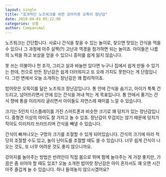 ```yaml
---
layout: single
title: "효과적인 노즈워크를 위한 강아지용 오뚝이 장난감"
date: 2019-04-01 05:22:00
categories: 상품
author: Companimal
---
```


노즈워크는 간단합니다. 사료나 간식을 찾을 수 있는 놀이로, 찾으면 맛있는 간식을 먹을 수 있으나 그 과정에 아주 살짝(?) 고난과 역경을 첨가하면 되는 놀이죠. 아이들은 나름의 노력을 하고 보상을 얻을 수 있으니 흥미를 쉽게 잃지 않습니다.

못 쓰는 이불이나 천 조각, 그리고 실과 바늘만 있다면 누구나 집에서 쉽게 만들 수 있기는 한데, 천으로 만든 장난감은 쉽게 더러워지고 또 오래 가지도 못한다는 게 단점입니다. 그런 면에서 오늘 소개하는 장난감은 꽤 합리적이죠.

밥어랏은 오뚝이를 닮은 노즈워크 장난감입니다. 통 안에 간식을 숨기고, 아이가 툭툭 건드리고, 넘어뜨리면서 안에 있는 간식을 꺼내 먹는 게 목표입니다. 통 안에서 풍기는 간식 향에 통을 이리저리 굴리면서 아이들도 자연스레 재미를 느낄 수 있습니다.

크기는 5인치 디스플레이를 가진 스마트폰과 비슷한 크기로 꽤 덩치가 있는 장난감입니다. 중형견 이상의 아이도 잘 가지고 놀 수 있죠. 장난감이 무겁지는 않기 때문에 덩치가 작아도 이리저리 쓰러뜨리며 간식을 빼낼 수 있습니다.

간식이 빠져나오는 구멍의 크기를 조절할 수 있게 되어있습니다. 간식의 크기에 따라 적당히 조절할 수도 있고, 놀이 난이도를 조절할 때도 쓸 수 있습니다. 너무 쉽게 간식이 나오는 것도, 또 너무 어려운 것도 좋지 않으니까요.

강아지를 놀아주는 방법은 반려인이 직접 몸으로 뛰며 함께 놀아주는 게 가장 좋지만, 가끔은 좀 쉬어야 할 때도 있죠? 오늘 소개한 밥어랏 장난감은 아이 혼자서도 꽤 오랜 시간 아주 즐겁게 놀 수 있습니다. 하나 들여놓지 않으시겠어요?
